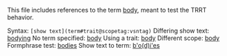 This file includes references to the term [body](@), meant to test the TRRT behavior.

Syntax: `[show text](term#trait@scopetag:vsntag)`
Differing show text:    [bodying](body@)
No term specified:      [body](@)
Using a trait:          [body](#summary@)
Different scope:        [body](body#summary@trrt)
Formphrase test:        [bodies](@)
Show text to term:      [b'o(d)i'es](@)